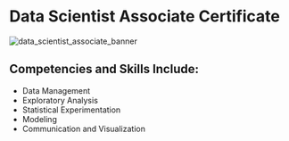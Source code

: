 # Data Scientist Associate Certificate


![data_scientist_associate_banner](https://github.com/matth-adenyo/DS-Associate-Certification/assets/69389739/61c232e0-27e1-4124-9bc3-987dd9cd4a7a)



## Competencies and Skills Include:

- Data Management
- Exploratory Analysis
- Statistical Experimentation
- Modeling
- Communication and Visualization
